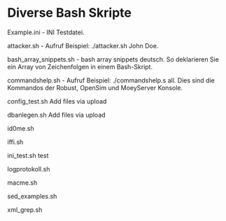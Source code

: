 # Diverse Bash Skripte

Example.ini - INI Testdatei.

attacker.sh - Aufruf Beispiel: ./attacker.sh John Doe.

bash_array_snippets.sh - bash array snippets deutsch. So deklarieren Sie ein Array von Zeichenfolgen in einem Bash-Skript.

commandshelp.sh - Aufruf Beispiel: ./commandshelp.s all. Dies sind die Kommandos der Robust, OpenSim und MoeyServer Konsole.

config_test.sh Add files via upload

dbanlegen.sh Add files via upload

id0me.sh

iffi.sh

ini_test.sh test

logprotokoll.sh

macme.sh

sed_examples.sh

xml_grep.sh 
